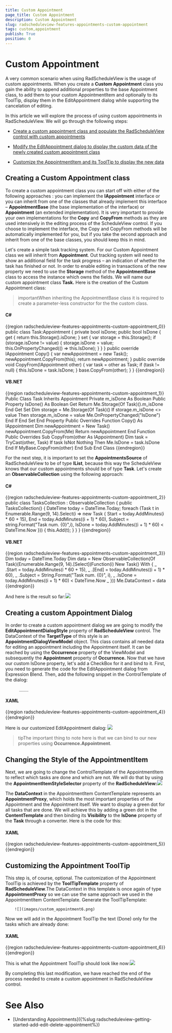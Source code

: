 ```yaml
---
title: Custom Appointment
page_title: Custom Appointment
description: Custom Appointment
slug: radscheduleview-features-appointments-custom-appointment
tags: custom,appointment
publish: True
position: 0
---
```


# Custom Appointment



A very common scenario when using RadScheduleView is the usage of custom appointments. When you create a __Custom Appointment__ class you gain the ability to append additional properties to the base Appointment class, to add them to your custom AppointmentItem and optionally to its ToolTip, display them in the EditAppointment dialog while supporting the cancelation of editing.
      

In this article we will explore the process of using custom appointments in RadScheduleView. We will go through the following steps:

* [Create a custom appointment class and populate the RadScheduleView control with custom appointments](#Creating_a_Custom_Appointment_class)

* [Modify the EditAppointment dialog to display the custom data of the newly created custom appointment class](#Creating_a_custom_Appointment_Dialog)

* [Customize the AppointmentItem and its ToolTip to display the new data ](#Changing_the_Style_of_the_AppointmentItem)

## Creating a Custom Appointment class

To create a custom appointment class you can start off with either of the following approaches : you can implement the __IAppointment__ interface or  you can inherit from one of the classes that already implement this interface – __AppointmentBase__ (the base implementation of the interface) or __Appointment__ (an extended implementation). It is very important to provide your own implementations for the __Copy__ and __CopyFrom__ methods as they are used intensively in the editing process of the ScheduleView control. If you choose to implement the interface, the Copy and CopyFrom methods will be automatically implemented for you, but if you take the second approach and inherit from one of the base classes, you should keep this in mind.
        

Let's create a simple task tracking system. For our Custom Appointment class we will inherit from __Appointment__. Out tracking system will need  to show an additional field for the task progress – an indication of whether the task has finished or not. In order to enable editing in transactions of the new property we need to use the __Storage__ method of the __AppointmentBase__ class to access the instance which owns the fields. We will name our custom appointment class __Task.__ Here is the creation of the Custom Appointment class:
        

>importantWhen inheriting the AppointmentBase class it is required to create a parameter-less constructor for the the custom class.
          



#### __C#__

{{region radscheduleview-features-appointments-custom-appointment_0}}
	public class Task:Appointment
	{
	    private bool isDone;
	    public bool IsDone
	    {
	        get
	        {
	             return this.Storage<Task>().isDone;
	        }
	        set
	        {
	             var storage = this.Storage<Task>();
	             if (storage.isDone != value)
	             {
	                  storage.isDone = value;
	                  this.OnPropertyChanged(() => this.IsDone);
	             }
	        }
	    }
	    public override IAppointment Copy()
	    {
	        var newAppointment = new Task();
	        newAppointment.CopyFrom(this);
	        return newAppointment;
	    }
	    public override void CopyFrom(IAppointment other)
	    {
	        var task = other as Task;
	        if (task != null)
	        {
	                this.IsDone = task.IsDone;
	        }
	        base.CopyFrom(other);
	    }
	}
	{{endregion}}



#### __VB.NET__

{{region radscheduleview-features-appointments-custom-appointment_1}}
	Public Class Task
	 Inherits Appointment
	 Private m_isDone As Boolean
	 Public Property IsDone() As Boolean
	  Get
	   Return Me.Storage(Of Task)().m_isDone
	  End Get
	  Set
	   Dim storage = Me.Storage(Of Task)()
	   If storage.m_isDone <> value Then
	    storage.m_isDone = value
	    Me.OnPropertyChanged("IsDone")
	   End If
	  End Set
	 End Property
	 Public Overrides Function Copy() As IAppointment
	  Dim newAppointment = New Task()
	  newAppointment.CopyFrom(Me)
	  Return newAppointment
	 End Function
	 Public Overrides Sub CopyFrom(other As IAppointment)
	  Dim task = TryCast(other, Task)
	  If task IsNot Nothing Then
	   Me.IsDone = task.IsDone
	  End If
	  MyBase.CopyFrom(other)
	 End Sub
	End Class
	{{endregion}}



For the next step, it is important to set the __AppointmentsSource__ of RadScheduleView to be of type __IList<Task>__, because this way the ScheduleView knows that our custom appointments should be of type __Task__. Let's create an __ObservableCollection<Task>__ using the following approach:
        

#### __C#__

{{region radscheduleview-features-appointments-custom-appointment_2}}
	public class TasksCollection : ObservableCollection<Task>
	{
	    public TasksCollection()
	    {
	         DateTime today = DateTime.Today;
	         foreach (Task t in Enumerable.Range(9, 14).Select(i =>
	            new Task
	            {
	                 Start = today.AddMinutes(i * 60 + 15),
	                 End = today.AddMinutes((i + 1) * 60),
	                 Subject = string.Format("Task num. {0}",i),
	                 IsDone = today.AddMinutes((i + 1) * 60) < DateTime.Now
	             }))
	         {
	          this.Add(t);
	         }
	    }
	}
	{{endregion}}



#### __VB.NET__

{{region radscheduleview-features-appointments-custom-appointment_3}}
	Dim today = DateTime.Today
	Dim data = New ObservableCollection(Of Task)(Enumerable.Range(9, 14).[Select](Function(i) New Task() With { _
	 .Start = today.AddMinutes(i * 60 + 15), _
	 .[End] = today.AddMinutes((i + 1) * 60), _
	 .Subject = String.Format("Task num. {0}", i), _
	 .IsDone = today.AddMinutes((i + 1) * 60) < DateTime.Now _
	}))
	Me.DataContext = data
	{{endregion}}



And here is the result so far:![](images/custom_appointment1.png)

## Creating a custom Appointment Dialog

In order to create a custom appointment dialog we are going to modify the __EditAppointmentDialogStyle__ property of __RadScheduleView__ control. The DataContext of the __TargetType__ of this style is an __AppointmentDialogViewModel__ object. This class contains all needed data for editing an appointment including the Appointment itself. It can be reached by using the __Occurrence__ property of the ViewModel and subsequently the __Appointment__ property of __Occurrence.__ Now that we have our custom IsDone property, let's add a CheckBox for it and bind to it. First, you need to generate the code for the EditAppointment dialog from Expression Blend. Then, add the following snippet in the ControlTemplate of the dialog:

          ____

#### __XAML__

{{region radscheduleview-features-appointments-custom-appointment_4}}
	<CheckBox Grid.Row="4" Grid.Column="1" Margin="3" Content="Is done?" IsChecked="{Binding Occurrence.Appointment.IsDone, Mode=TwoWay}"/>
	{{endregion}}



Here is our customized EditAppointment dialog:
        ![](images/custom_appointment2.PNG)

>tipThe important thing to note here is that we can bind to our new properties using __Occurrence.Appointment__.
          



##  Changing the Style of the AppointmentItem

Next, we are going to change the ControlTemplate of the AppointmentItem to reflect which tasks are done and which are not. We will do that by using the __AppointmentItemStyleSelector__ property of the __RadScheduleView:__![](images/custom_appointment3.png)



The __DataContext__ in the AppointmentItem ContentTemplate represents an __AppointmentProxy__, which holds the most important properties of the Appointment and the Appointment itself. We want to display a green dot for all tasks that are done. We will achieve this by adding a green dot in the __ContentTemplate__ and then binding its __Visibility__ to the __IsDone__ property of the __Task__ through a converter. Here is the code for this:
        





#### __XAML__

{{region radscheduleview-features-appointments-custom-appointment_5}}
	<Ellipse Fill="Green" Width="12" Height="12" VerticalAlignment="Top" Margin="10 5 5 5" HorizontalAlignment="Left" Visibility="{Binding Appointment.IsDone, Converter={StaticResource BooleanToVisibilityConverter}}" />
	{{endregion}}



## Customizing the Appointment ToolTip

This step is, of course, optional. The customization of the Appointment ToolTip is achieved by the __ToolTipTemplate__ property of __RadScheduleView__.The DataContext in this template is once again of type __AppointmentProxy__ so we can use the same approach we used in the AppointmentItem ContentTemplate. Generate the ToolTipTemplate:

        ![](images/custom_appointment6.png)

Now we will add in the Appointment ToolTip the text (Done) only for the tasks which are already done:
        

#### __XAML__

{{region radscheduleview-features-appointments-custom-appointment_6}}
	<DataTemplate x:Key="ToolTipTemplate">
	   <StackPanel Orientation="Horizontal" MinWidth="140" Margin="0 5">
	      <TextBlock MaxWidth="200" TextWrapping="Wrap" Text="{Binding Subject}"/>
	      <TextBlock Text="(Done)" Grid.Row="1" Margin="5 0 5 0" Foreground="#FF191D1A" Visibility="{Binding Appointment.IsDone, Converter={StaticResource BooleanToVisibilityConverter}}" FontStyle="Italic" />
	   </StackPanel> 
	</DataTemplate>
	{{endregion}}



This is what the Appointment ToolTip should look like now:![](images/custom_appointment7.png)

By completing this last modification, we have reached the end of the process needed to create a custom appointment in RadScheduleView control.

# See Also

 * [Understanding Appointments]({%slug radscheduleview-getting-started-add-edit-delete-appointment%})
